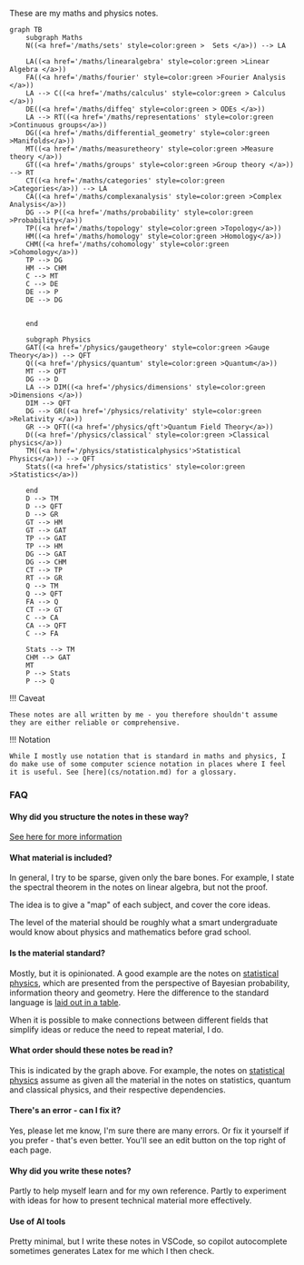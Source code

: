 These are my maths and physics notes. 

```mermaid
graph TB
    subgraph Maths
    N((<a href='/maths/sets' style=color:green >  Sets </a>)) --> LA
    
    LA((<a href='/maths/linearalgebra' style=color:green >Linear Algebra </a>))
    FA((<a href='/maths/fourier' style=color:green >Fourier Analysis </a>))
    LA --> C((<a href='/maths/calculus' style=color:green > Calculus </a>))
    DE((<a href='/maths/diffeq' style=color:green > ODEs </a>))
    LA --> RT((<a href='/maths/representations' style=color:green >Continuous groups</a>))
    DG((<a href='/maths/differential_geometry' style=color:green >Manifolds</a>))
    MT((<a href='/maths/measuretheory' style=color:green >Measure theory </a>))
    GT((<a href='/maths/groups' style=color:green >Group theory </a>)) --> RT
    CT((<a href='/maths/categories' style=color:green >Categories</a>)) --> LA
    CA((<a href='/maths/complexanalysis' style=color:green >Complex Analysis</a>))
    DG --> P((<a href='/maths/probability' style=color:green >Probability</a>))
    TP((<a href='/maths/topology' style=color:green >Topology</a>))
    HM((<a href='/maths/homology' style=color:green >Homology</a>))
    CHM((<a href='/maths/cohomology' style=color:green >Cohomology</a>))
    TP --> DG
    HM --> CHM
    C --> MT
    C --> DE
    DE --> P
    DE --> DG
    

    end

    subgraph Physics
    GAT((<a href='/physics/gaugetheory' style=color:green >Gauge Theory</a>)) --> QFT
    Q((<a href='/physics/quantum' style=color:green >Quantum</a>))
    MT --> QFT
    DG --> D
    LA --> DIM((<a href='/physics/dimensions' style=color:green >Dimensions </a>))
    DIM --> QFT
    DG --> GR((<a href='/physics/relativity' style=color:green >Relativity </a>))
    GR --> QFT((<a href='/physics/qft'>Quantum Field Theory</a>))
    D((<a href='/physics/classical' style=color:green >Classical physics</a>))
    TM((<a href='/physics/statisticalphysics'>Statistical Physics</a>)) --> QFT
    Stats((<a href='/physics/statistics' style=color:green >Statistics</a>))
    
    end
    D --> TM
    D --> QFT
    D --> GR
    GT --> HM
    GT --> GAT
    TP --> GAT
    TP --> HM
    DG --> GAT
    DG --> CHM
    CT --> TP
    RT --> GR
    Q --> TM
    Q --> QFT
    FA --> Q
    CT --> GT
    C --> CA
    CA --> QFT
    C --> FA
    
    Stats --> TM
    CHM --> GAT
    MT
    P --> Stats
    P --> Q
```

<!-- 
QFT CMT{<a href='/physics/condensedmatter'>Condensed Matter</a>} 
-->

!!! Caveat

    These notes are all written by me - you therefore shouldn't assume they are either reliable or comprehensive.

!!! Notation

    While I mostly use notation that is standard in maths and physics, I do make use of some computer science notation in places where I feel it is useful. See [here](cs/notation.md) for a glossary.


### FAQ


#### Why did you structure the notes in these way?

[See here for more information](design.md)

#### What material is included?

In general, I try to be sparse, given only the bare bones. For example, I state the spectral theorem in the notes on linear algebra, but not the proof.

The idea is to give a "map" of each subject, and cover the core ideas.

The level of the material should be roughly what a smart undergraduate would know about physics and mathematics before grad school.

#### Is the material standard?

Mostly, but it is opinionated. A good example are the notes on [statistical physics](physics/statisticalphysics.md), which are presented from the perspective of Bayesian probability, information theory and geometry. Here the difference to the standard language is [laid out in a table](physics/statisticalphysics.md##terminology-physics-vs-probability).

When it is possible to make connections between different fields that simplify ideas or reduce the need to repeat material, I do.

#### What order should these notes be read in?

This is indicated by the graph above. For example, the notes on [statistical physics](physics/statisticalphysics.md) assume as given all the material in the notes on statistics, quantum and classical physics, and their respective dependencies.

#### There's an error - can I fix it?

Yes, please let me know, I'm sure there are many errors. Or fix it yourself if you prefer - that's even better. You'll see an edit button on the top right of each page.

#### Why did you write these notes?

Partly to help myself learn and for my own reference. Partly to experiment with ideas for how to present technical material more effectively.

#### Use of AI tools

Pretty minimal, but I write these notes in VSCode, so copilot autocomplete sometimes generates Latex for me which I then check.